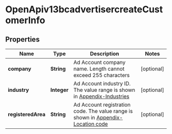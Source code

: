 # OpenApiv13bcadvertisercreateCustomerInfo

## Properties
Name | Type | Description | Notes
------------ | ------------- | ------------- | -------------
**company** | **String** | Ad Account company name. Length cannot exceed 255 characters |  [optional]
**industry** | **Integer** | Ad Account industry ID. The value range is shown in [Appendix-Industries](https://ads.tiktok.com/marketing_api/docs?id&#x3D;1739357589575681) |  [optional]
**registeredArea** | **String** | Ad Account registration code. The value range is shown in [Appendix-Location code](https://ads.tiktok.com/marketing_api/docs?id&#x3D;1737585867307010) |  [optional]
